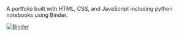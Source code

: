 
A portfolio built with HTML, CSS, and JavaScript including python notebooks using Binder.

[![Binder](https://mybinder.org/badge_logo.svg)](https://mybinder.org/v2/gh/Rachel-0/Portfolio/main?labpath=Example_map_code.ipynb)


